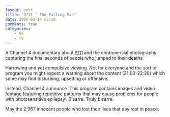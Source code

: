 ```yaml
---
layout: post
title: "9/11 - The Falling Man"
date: 2006-03-17 05:10
comments: true
categories:
    - uk
    - tv
---
```

A Channel 4 documentary about <a href="http://www.timesonline.co.uk/article/0,,2092-2069640,00.html">9/11</a> and the controversial photographs capturing the final seconds of people who jumped to their deaths.

Harrowing and yet compulsive viewing. Not for everyone and the sort of program you might expect a warning about the content (21:00-22:30) which some may find disturbing, upsetting or offensive.

Instead, Channel 4 announce 'This program contains images and video footage featuring repetitive patterns that may cause problems for people with photosensitive epilepsy'. Bizarre. Truly bizarre.

May the 2,967 innocent people who lost their lives that day rest in peace.
